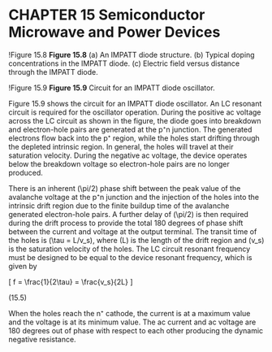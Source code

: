 # CHAPTER 15 Semiconductor Microwave and Power Devices

!Figure 15.8
**Figure 15.8** (a) An IMPATT diode structure. (b) Typical doping concentrations in the IMPATT diode. (c) Electric field versus distance through the IMPATT diode.

!Figure 15.9
**Figure 15.9** Circuit for an IMPATT diode oscillator.

Figure 15.9 shows the circuit for an IMPATT diode oscillator. An LC resonant circuit is required for the oscillator operation. During the positive ac voltage across the LC circuit as shown in the figure, the diode goes into breakdown and electron-hole pairs are generated at the p⁺n junction. The generated electrons flow back into the p⁺ region, while the holes start drifting through the depleted intrinsic region. In general, the holes will travel at their saturation velocity. During the negative ac voltage, the device operates below the breakdown voltage so electron-hole pairs are no longer produced.

There is an inherent \(\pi/2\) phase shift between the peak value of the avalanche voltage at the p⁺n junction and the injection of the holes into the intrinsic drift region due to the finite buildup time of the avalanche generated electron-hole pairs. A further delay of \(\pi/2\) is then required during the drift process to provide the total 180 degrees of phase shift between the current and voltage at the output terminal. The transit time of the holes is \(\tau = L/v_s\), where \(L\) is the length of the drift region and \(v_s\) is the saturation velocity of the holes. The LC circuit resonant frequency must be designed to be equal to the device resonant frequency, which is given by

\[
f = \frac{1}{2\tau} = \frac{v_s}{2L}
\]

(15.5)

When the holes reach the n⁺ cathode, the current is at a maximum value and the voltage is at its minimum value. The ac current and ac voltage are 180 degrees out of phase with respect to each other producing the dynamic negative resistance.